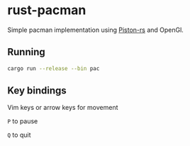 # rust-pacman

Simple pacman implementation using [Piston-rs](https://www.piston.rs/) and OpenGl.

## Running
```Bash
cargo run --release --bin pac
```


## Key bindings
Vim keys or arrow keys for movement

`P` to pause

`Q` to quit

